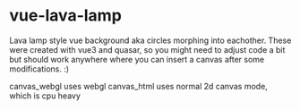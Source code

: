 # vue-lava-lamp
Lava lamp style vue background aka circles morphing into eachother.
These were created with vue3 and quasar, so you might need to adjust code a bit but should work anywhere where you can insert a canvas after some modifications. :)

canvas_webgl uses webgl
canvas_html uses normal 2d canvas mode, which is cpu heavy
